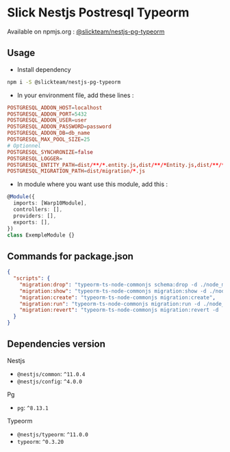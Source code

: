 # Slick Nestjs Postresql Typeorm

Available on npmjs.org : [@slickteam/nestjs-pg-typeorm](https://www.npmjs.com/package/@slickteam/nestjs-pg-typeorm)

## Usage

- Install dependency

```bash
npm i -S @slickteam/nestjs-pg-typeorm
```

- In your environment file, add these lines :

```conf
POSTGRESQL_ADDON_HOST=localhost
POSTGRESQL_ADDON_PORT=5432
POSTGRESQL_ADDON_USER=user
POSTGRESQL_ADDON_PASSWORD=password
POSTGRESQL_ADDON_DB=db_name
POSTGRESQL_MAX_POOL_SIZE=25
# Optionnel
POSTGRESQL_SYNCHRONIZE=false
POSTGRESQL_LOGGER=
POSTGRESQL_ENTITY_PATH=dist/**/*.entity.js,dist/**/*Entity.js,dist/**/**/*.entity.js,dist/**/**/*Entity.js
POSTGRESQL_MIGRATION_PATH=dist/migration/*.js
```

- In module where you want use this module, add this :

```ts
@Module({
  imports: [Warp10Module],
  controllers: [],
  providers: [],
  exports: [],
})
class ExempleModule {}
```

## Commands for package.json

```json
{
  "scripts": {
    "migration:drop": "typeorm-ts-node-commonjs schema:drop -d ./node_modules/@slickteam/nestjs-pg-typeorm/dist/database-config.js",
    "migration:show": "typeorm-ts-node-commonjs migration:show -d ./node_modules/@slickteam/nestjs-pg-typeorm/dist/database-config.js",
    "migration:create": "typeorm-ts-node-commonjs migration:create",
    "migration:run": "typeorm-ts-node-commonjs migration:run -d ./node_modules/@slickteam/nestjs-pg-typeorm/dist/database-config.js",
    "migration:revert": "typeorm-ts-node-commonjs migration:revert -d ./node_modules/@slickteam/nestjs-pg-typeorm/dist/database-config.js"
  }
}
```

## Dependencies version

Nestjs

- `@nestjs/common`: `^11.0.4`
- `@nestjs/config`: `^4.0.0`

Pg

- `pg`: `^8.13.1`

Typeorm

- `@nestjs/typeorm`: `^11.0.0`
- `typeorm`: `^0.3.20`
